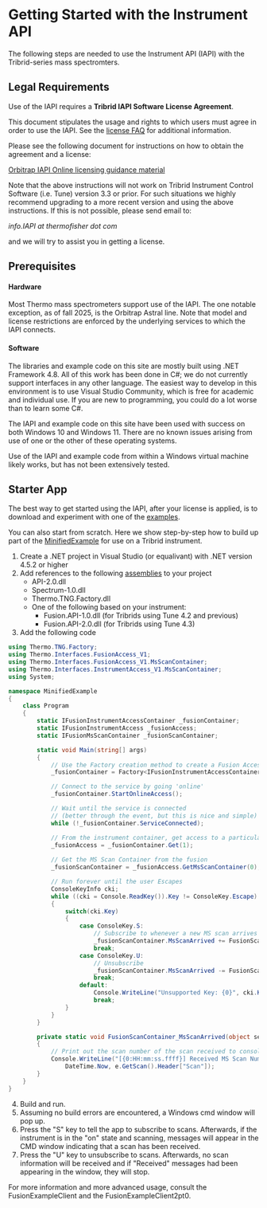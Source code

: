 # Getting Started with the Instrument API

The following steps are needed to use the Instrument API (IAPI) with the Tribrid-series mass spectromters.

## Legal Requirements

Use of the IAPI requires a **Tribrid IAPI Software License Agreement**.

This document stipulates the usage and rights to which users must agree in order to use the IAPI.  See the [license FAQ](https://github.com/thermofisherlsms/iapi/blob/master/docs/API%20license%20agreement%20FAQs%20r1.3.pdf) for additional information.

Please see the following document for instructions on how to obtain the agreement and a license:

[Orbitrap IAPI Online licensing guidance material](https://github.com/thermofisherlsms/iapi/tree/master/docs/Orbitrap_IAPI_Online_licensing_guidance_material.pdf)
  
Note that the above instructions will not work on Tribrid Instrument Control Software (i.e. Tune) version 3.3 or prior.  For such situations we highly recommend upgrading to a more recent version and using the above instructions.  If this is not possible, please send email to:

*info.IAPI at thermofisher dot com*

and we will try to assist you in getting a license.

## Prerequisites

#### Hardware

Most Thermo mass spectrometers support use of the IAPI.  The one notable exception, as of fall 2025, is the Orbitrap Astral line.  Note that model and license restrictions are enforced by the underlying services to which the IAPI connects.

#### Software

The libraries and example code on this site are mostly built using .NET Framework 4.8. All of this work has been done in C#; we do not currently support interfaces in any other language.  The easiest way to develop in this environment is to use Visual Studio Community, which is free for academic and individual use.  If you are new to programming, you could do a lot worse than to learn some C#.  

The IAPI and example code on this site have been used with success on both Windows 10 and Windows 11.  There are no known issues arising from use of one or the other of these operating systems.

Use of the IAPI and example code from within a Windows virtual machine likely works, but has not been extensively tested.  
  
## Starter App

The best way to get started using the IAPI, after your license is applied, is to download and experiment with one of the [examples](https://github.com/thermofisherlsms/iapi/tree/master/examples).  

You can also start from scratch.  Here we show step-by-step how to build up part of the [MinifiedExample](https://github.com/thermofisherlsms/iapi/tree/master/examples/tribrid/MinifiedExample) for use on a Tribrid instrument.
  
  1. Create a .NET project in Visual Studio (or equalivant) with .NET version 4.5.2 or higher
  2. Add references to the following [assemblies](https://github.com/thermofisherlsms/iapi/tree/master/lib) to your project
      * API-2.0.dll
      * Spectrum-1.0.dll
      * Thermo.TNG.Factory.dll
      * One of the following based on your instrument:
          * Fusion.API-1.0.dll (for Tribrids using Tune 4.2 and previous)
          * Fusion.API-2.0.dll (for Tribrids using Tune 4.3)
  3. Add the following code
  
```csharp
using Thermo.TNG.Factory;
using Thermo.Interfaces.FusionAccess_V1;
using Thermo.Interfaces.FusionAccess_V1.MsScanContainer;
using Thermo.Interfaces.InstrumentAccess_V1.MsScanContainer;
using System;

namespace MinifiedExample
{
    class Program
    {
        static IFusionInstrumentAccessContainer _fusionContainer;
        static IFusionInstrumentAccess _fusionAccess;
        static IFusionMsScanContainer _fusionScanContainer;

        static void Main(string[] args)
        {
            // Use the Factory creation method to create a Fusion Access Container
            _fusionContainer = Factory<IFusionInstrumentAccessContainer>.Create();

            // Connect to the service by going 'online'
            _fusionContainer.StartOnlineAccess();

            // Wait until the service is connected 
            // (better through the event, but this is nice and simple)
            while (!_fusionContainer.ServiceConnected);

            // From the instrument container, get access to a particular instrument
            _fusionAccess = _fusionContainer.Get(1);
                 
            // Get the MS Scan Container from the fusion
            _fusionScanContainer = _fusionAccess.GetMsScanContainer(0);

            // Run forever until the user Escapes
            ConsoleKeyInfo cki;
            while ((cki = Console.ReadKey()).Key != ConsoleKey.Escape)
            {
                switch(cki.Key)
                {             
                    case ConsoleKey.S:
                        // Subscribe to whenever a new MS scan arrives
                        _fusionScanContainer.MsScanArrived += FusionScanContainer_MsScanArrived;
                        break;
                    case ConsoleKey.U:
                        // Unsubscribe 
                        _fusionScanContainer.MsScanArrived -= FusionScanContainer_MsScanArrived;
                        break;
                    default:
                        Console.WriteLine("Unsupported Key: {0}", cki.Key);
                        break;
                }
            }
        }

        private static void FusionScanContainer_MsScanArrived(object sender, MsScanEventArgs e)
        {
            // Print out the scan number of the scan received to console
            Console.WriteLine("[{0:HH:mm:ss.ffff}] Received MS Scan Number: {1}", 
                DateTime.Now, e.GetScan().Header["Scan"]);
        }
    }
}
```

  4. Build and run.
  5. Assuming no build errors are encountered, a Windows cmd window will pop up.  
  6. Press the "S" key to tell the app to subscribe to scans.  Afterwards, if the instrument is in the "on" state and scanning, messages will appear in the CMD window indicating that a scan has been received.
  7. Press the "U" key to unsubscribe to scans. Afterwards, no scan information will be received and if "Received" messages had been appearing in the window, they will stop.

  For more information and more advanced usage, consult the FusionExampleClient and the FusionExampleClient2pt0.  